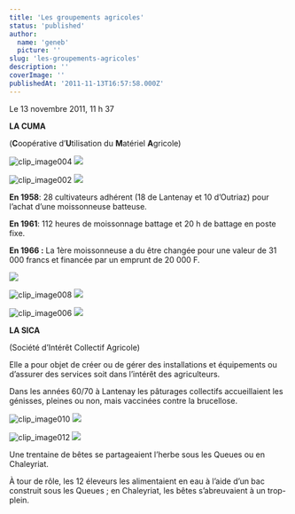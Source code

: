 ```yaml
---
title: 'Les groupements agricoles'
status: 'published'
author:
  name: 'geneb'
  picture: ''
slug: 'les-groupements-agricoles'
description: ''
coverImage: ''
publishedAt: '2011-11-13T16:57:58.000Z'
---
```


Le 13 novembre 2011, 11 h 37

**LA CUMA**

(**C**oopérative d’**U**tilisation du **M**atériel **A**gricole)

![clip_image004](/img/beguelins/Windows-Live-Writer/97d350d174e5_14A3C/clip_image004_thumb.jpg)
![](/img/beguelins/Windows-Live-Writer/97d350d174e5_14A3C/clip_image004_2.jpg)

![clip_image002](/img/beguelins/Windows-Live-Writer/97d350d174e5_14A3C/clip_image002_thumb.jpg)
![](/img/beguelins/Windows-Live-Writer/97d350d174e5_14A3C/clip_image002_2.jpg)

**En 1958**: 28 cultivateurs adhérent (18 de Lantenay et 10 d’Outriaz) pour l’achat d’une moissonneuse batteuse.

**En 1961**: 112 heures de moissonnage battage et 20 h de battage en poste fixe.

**En 1966 :** La 1ère moissonneuse a du être changée pour une valeur de 31 000 francs et financée par un emprunt de 20 000 F.

![](/img/beguelins/Windows-Live-Writer/97d350d174e5_14A3C/clip_image006_2.jpg)

![clip_image008](/img/beguelins/Windows-Live-Writer/97d350d174e5_14A3C/clip_image008_thumb.jpg)
![](/img/beguelins/Windows-Live-Writer/97d350d174e5_14A3C/clip_image008_2.jpg)

![clip_image006](/img/beguelins/Windows-Live-Writer/97d350d174e5_14A3C/clip_image006_thumb.jpg)
![](/img/beguelins/Windows-Live-Writer/97d350d174e5_14A3C/clip_image006_2.jpg)

**LA SICA**

(Société d’Intérêt Collectif Agricole)

Elle a pour objet de créer ou de gérer des installations et équipements ou d’assurer des services soit dans l’intérêt des agriculteurs.

Dans les années 60/70 à Lantenay les pâturages collectifs accueillaient les génisses, pleines ou non, mais vaccinées contre la brucellose.

![clip_image010](/img/beguelins/Windows-Live-Writer/97d350d174e5_14A3C/clip_image010_thumb.jpg)
![](/img/beguelins/Windows-Live-Writer/97d350d174e5_14A3C/clip_image010_2.jpg)

![clip_image012](/img/beguelins/Windows-Live-Writer/97d350d174e5_14A3C/clip_image012_thumb.jpg)
![](/img/beguelins/Windows-Live-Writer/97d350d174e5_14A3C/clip_image012_2.jpg)

Une trentaine de bêtes se partageaient l’herbe sous les Queues ou en Chaleyriat.

À tour de rôle, les 12 éleveurs les alimentaient en eau à l’aide d’un bac construit sous les Queues ; en Chaleyriat, les bêtes s’abreuvaient à un trop-plein.
